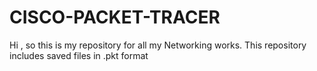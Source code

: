 # CISCO-PACKET-TRACER
Hi , so this is my repository for all my Networking works. This repository includes saved files in .pkt format
